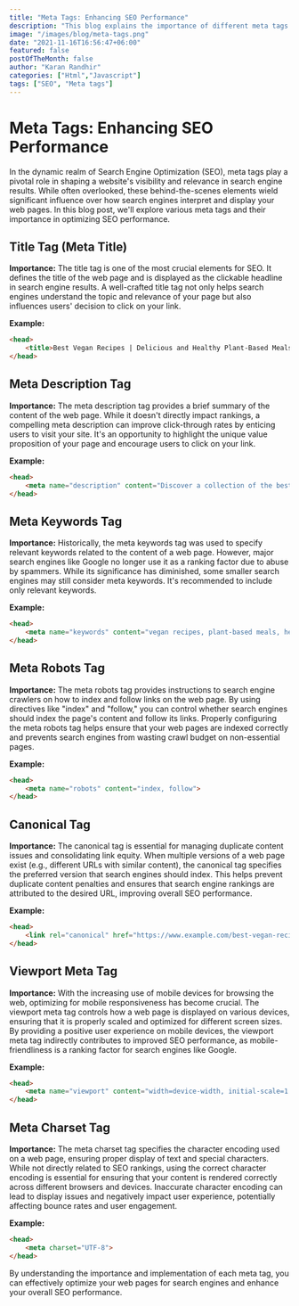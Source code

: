 ```yaml
---
title: "Meta Tags: Enhancing SEO Performance"
description: "This blog explains the importance of different meta tags and their correlation with SEO"
image: "/images/blog/meta-tags.png"
date: "2021-11-16T16:56:47+06:00"
featured: false
postOfTheMonth: false
author: "Karan Randhir"
categories: ["Html","Javascript"]
tags: ["SEO", "Meta tags"]
---
```


# Meta Tags: Enhancing SEO Performance

In the dynamic realm of Search Engine Optimization (SEO), meta tags play a pivotal role in shaping a website's visibility and relevance in search engine results. While often overlooked, these behind-the-scenes elements wield significant influence over how search engines interpret and display your web pages. In this blog post, we'll explore various meta tags and their importance in optimizing SEO performance.

## Title Tag (Meta Title)

**Importance:** The title tag is one of the most crucial elements for SEO. It defines the title of the web page and is displayed as the clickable headline in search engine results. A well-crafted title tag not only helps search engines understand the topic and relevance of your page but also influences users' decision to click on your link.

**Example:**
```html
<head>
    <title>Best Vegan Recipes | Delicious and Healthy Plant-Based Meals</title>
</head>
```

## Meta Description Tag

**Importance:** The meta description tag provides a brief summary of the content of the web page. While it doesn't directly impact rankings, a compelling meta description can improve click-through rates by enticing users to visit your site. It's an opportunity to highlight the unique value proposition of your page and encourage users to click on your link.

**Example:**
```html
<head>
    <meta name="description" content="Discover a collection of the best vegan recipes, featuring delicious and healthy plant-based meals for every occasion.">
</head>
```

## Meta Keywords Tag

**Importance:** Historically, the meta keywords tag was used to specify relevant keywords related to the content of a web page. However, major search engines like Google no longer use it as a ranking factor due to abuse by spammers. While its significance has diminished, some smaller search engines may still consider meta keywords. It's recommended to include only relevant keywords.

**Example:**
```html
<head>
    <meta name="keywords" content="vegan recipes, plant-based meals, healthy cooking, vegetarian cuisine">
</head>
```

## Meta Robots Tag

**Importance:** The meta robots tag provides instructions to search engine crawlers on how to index and follow links on the web page. By using directives like "index" and "follow," you can control whether search engines should index the page's content and follow its links. Properly configuring the meta robots tag helps ensure that your web pages are indexed correctly and prevents search engines from wasting crawl budget on non-essential pages.

**Example:**
```html
<head>
    <meta name="robots" content="index, follow">
</head>
```

## Canonical Tag

**Importance:** The canonical tag is essential for managing duplicate content issues and consolidating link equity. When multiple versions of a web page exist (e.g., different URLs with similar content), the canonical tag specifies the preferred version that search engines should index. This helps prevent duplicate content penalties and ensures that search engine rankings are attributed to the desired URL, improving overall SEO performance.

**Example:**
```html
<head>
    <link rel="canonical" href="https://www.example.com/best-vegan-recipes">
</head>
```

## Viewport Meta Tag

**Importance:** With the increasing use of mobile devices for browsing the web, optimizing for mobile responsiveness has become crucial. The viewport meta tag controls how a web page is displayed on various devices, ensuring that it is properly scaled and optimized for different screen sizes. By providing a positive user experience on mobile devices, the viewport meta tag indirectly contributes to improved SEO performance, as mobile-friendliness is a ranking factor for search engines like Google.

**Example:**
```html
<head>
    <meta name="viewport" content="width=device-width, initial-scale=1.0">
</head>
```

## Meta Charset Tag

**Importance:** The meta charset tag specifies the character encoding used on a web page, ensuring proper display of text and special characters. While not directly related to SEO rankings, using the correct character encoding is essential for ensuring that your content is rendered correctly across different browsers and devices. Inaccurate character encoding can lead to display issues and negatively impact user experience, potentially affecting bounce rates and user engagement.

**Example:**
```html
<head>
    <meta charset="UTF-8">
</head>
```

By understanding the importance and implementation of each meta tag, you can effectively optimize your web pages for search engines and enhance your overall SEO performance.
